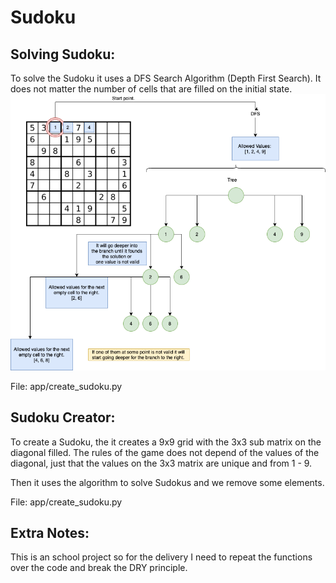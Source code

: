 # Sudoku 

## Solving Sudoku: 
To solve the Sudoku it uses a DFS Search Algorithm (Depth First Search). 
It does not matter the number of cells that are filled on the initial state. 
![Image of Solving Algorithm](Sudoku.png) 


File: app/create_sudoku.py


## Sudoku Creator:

To create a Sudoku, the it creates a 9x9 grid with the 3x3 sub matrix on the diagonal filled. 
The rules of the game does not depend of the values of the diagonal, just that the values on the 3x3 matrix are unique and from 1 - 9.

Then it uses the algorithm to solve Sudokus and we remove some elements. 

File: app/create_sudoku.py 


## Extra Notes: 


This is an school project so for the delivery I need to repeat the functions over the code and break the DRY principle. 
